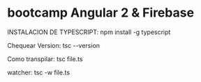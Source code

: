 # bootcamp Angular 2 & Firebase

INSTALACION DE TYPESCRIPT:
 npm install -g typescript

Chequear Version:
 tsc --version

Como transpilar:
tsc file.ts

watcher:
tsc -w file.ts
